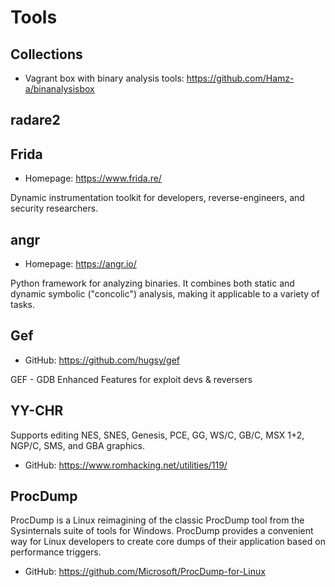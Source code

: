 # Tools

## Collections
- Vagrant box with binary analysis tools: https://github.com/Hamz-a/binanalysisbox

## radare2

## Frida

- Homepage: https://www.frida.re/

Dynamic instrumentation toolkit for developers, reverse-engineers, and security researchers.

## angr

- Homepage: https://angr.io/

Python framework for analyzing binaries. It combines both static and dynamic symbolic ("concolic") analysis, making it applicable to a variety of tasks.

## Gef

- GitHub: https://github.com/hugsy/gef

GEF - GDB Enhanced Features for exploit devs & reversers

## YY-CHR

Supports editing NES, SNES, Genesis, PCE, GG, WS/C, GB/C, MSX 1+2, NGP/C, SMS, and GBA graphics.

- GitHub: https://www.romhacking.net/utilities/119/

## ProcDump

ProcDump is a Linux reimagining of the classic ProcDump tool from the Sysinternals suite of tools for Windows. ProcDump provides a convenient way for Linux developers to create core dumps of their application based on performance triggers.

- GitHub: https://github.com/Microsoft/ProcDump-for-Linux
